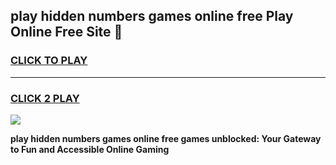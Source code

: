 
## play hidden numbers games online free Play Online Free Site 👋
<h3>
<a href="https://download.freeplayer.one?title=play_hidden_numbers_games_online_free&ref=21F">CLICK TO PLAY</a></h3>
<hr>

<h3>
<a href="https://download.freeplayer.one?title=play_hidden_numbers_games_online_free&ref=21F">CLICK 2 PLAY</a>
  
</h3>

<a href="https://download.freeplayer.one?title=play_hidden_numbers_games_online_free&ref=21F"><img src="https://cdnb.artstation.com/p/assets/images/images/032/539/853/original/anto-thomas-button-gif.gif"></a>


**play hidden numbers games online free games unblocked: Your Gateway to Fun and Accessible Online Gaming**

